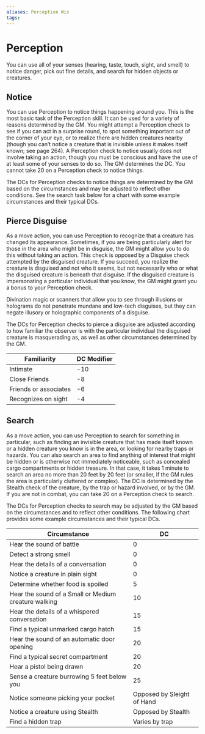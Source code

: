 ```yaml
---
aliases: Perception Wis
tags: 
---
```


# Perception

You can use all of your senses (hearing, taste, touch, sight, and smell) to notice danger, pick out fine details, and search for hidden objects or creatures.

## Notice

You can use Perception to notice things happening around you. This is the most basic task of the Perception skill. It can be used for a variety of reasons determined by the GM. You might attempt a Perception check to see if you can act in a surprise round, to spot something important out of the corner of your eye, or to realize there are hidden creatures nearby (though you can’t notice a creature that is invisible unless it makes itself known; see page 264). A Perception check to notice usually does not involve taking an action, though you must be conscious and have the use of at least some of your senses to do so. The GM determines the DC. You cannot take 20 on a Perception check to notice things.  
  
The DCs for Perception checks to notice things are determined by the GM based on the circumstances and may be adjusted to reflect other conditions. See the search task below for a chart with some example circumstances and their typical DCs.

## Pierce Disguise

As a move action, you can use Perception to recognize that a creature has changed its appearance. Sometimes, if you are being particularly alert for those in the area who might be in disguise, the GM might allow you to do this without taking an action. This check is opposed by a Disguise check attempted by the disguised creature. If you succeed, you realize the creature is disguised and not who it seems, but not necessarily who or what the disguised creature is beneath that disguise. If the disguised creature is impersonating a particular individual that you know, the GM might grant you a bonus to your Perception check.  
  
Divination magic or scanners that allow you to see through illusions or holograms do not penetrate mundane and low-tech disguises, but they can negate illusory or holographic components of a disguise.  
  
The DCs for Perception checks to pierce a disguise are adjusted according to how familiar the observer is with the particular individual the disguised creature is masquerading as, as well as other circumstances determined by the GM.

| Familiarity           | DC Modifier |
| --------------------- | ----------- |
| Intimate              | -10         |
| Close Friends         | -8          |
| Friends or associates | -6          |
| Recognizes on sight   | -4            |

## Search

As a move action, you can use Perception to search for something in particular, such as finding an invisible creature that has made itself known or a hidden creature you know is in the area, or looking for nearby traps or hazards. You can also search an area to find anything of interest that might be hidden or is otherwise not immediately noticeable, such as concealed cargo compartments or hidden treasure. In that case, it takes 1 minute to search an area no more than 20 feet by 20 feet (or smaller, if the GM rules the area is particularly cluttered or complex). The DC is determined by the Stealth check of the creature, by the trap or hazard involved, or by the GM. If you are not in combat, you can take 20 on a Perception check to search.  
  
The DCs for Perception checks to search may be adjusted by the GM based on the circumstances and to reflect other conditions. The following chart provides some example circumstances and their typical DCs.

| Circumstance                                         | DC                         |
| ---------------------------------------------------- | -------------------------- |
| Hear the sound of battle                             | 0                          |
| Detect a strong smell                                | 0                          |
| Hear the details of a conversation                   | 0                          |
| Notice a creature in plain sight                     | 0                          |
| Determine whether food is spoiled                    | 5                          |
| Hear the sound of a Small or Medium creature walking | 10                         |
| Hear the details of a whispered conversation         | 15                         |
| Find a typical unmarked cargo hatch                  | 15                         |
| Hear the sound of an automatic door opening          | 20                         |
| Find a typical secret compartment                    | 20                         |
| Hear a pistol being drawn                            | 20                         |
| Sense a creature burrowing 5 feet below you          | 25                         |
| Notice someone picking your pocket                   | Opposed by Sleight of Hand |
| Notice a creature using Stealth                      | Opposed by Stealth         |
| Find a hidden trap                                   | Varies by trap                           |
